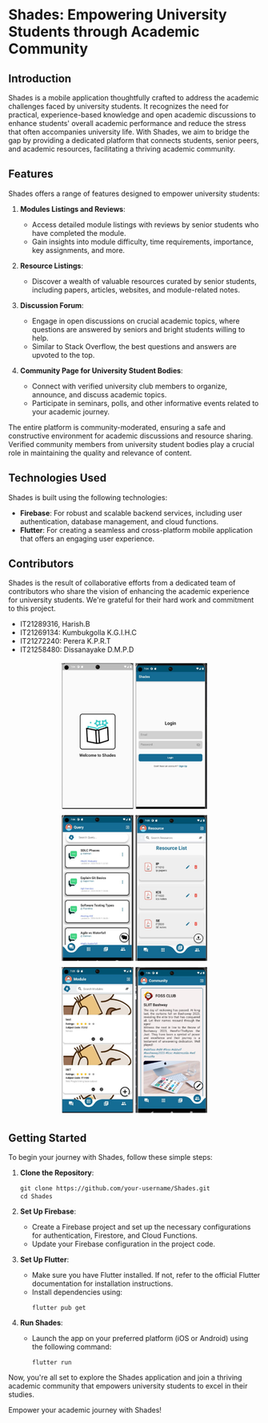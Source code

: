 # Shades: Empowering University Students through Academic Community

## Introduction

Shades is a mobile application thoughtfully crafted to address the academic challenges faced by university students. It recognizes the need for practical, experience-based knowledge and open academic discussions to enhance students' overall academic performance and reduce the stress that often accompanies university life. With Shades, we aim to bridge the gap by providing a dedicated platform that connects students, senior peers, and academic resources, facilitating a thriving academic community.

## Features

Shades offers a range of features designed to empower university students:

1. **Modules Listings and Reviews**:
   - Access detailed module listings with reviews by senior students who have completed the module.
   - Gain insights into module difficulty, time requirements, importance, key assignments, and more.

2. **Resource Listings**:
   - Discover a wealth of valuable resources curated by senior students, including papers, articles, websites, and module-related notes.

3. **Discussion Forum**:
   - Engage in open discussions on crucial academic topics, where questions are answered by seniors and bright students willing to help.
   - Similar to Stack Overflow, the best questions and answers are upvoted to the top.

4. **Community Page for University Student Bodies**:
   - Connect with verified university club members to organize, announce, and discuss academic topics.
   - Participate in seminars, polls, and other informative events related to your academic journey.

The entire platform is community-moderated, ensuring a safe and constructive environment for academic discussions and resource sharing. Verified community members from university student bodies play a crucial role in maintaining the quality and relevance of content.

## Technologies Used
Shades is built using the following technologies:
- **Firebase**: For robust and scalable backend services, including user authentication, database management, and cloud functions.
- **Flutter**: For creating a seamless and cross-platform mobile application that offers an engaging user experience.

## Contributors

Shades is the result of collaborative efforts from a dedicated team of contributors who share the vision of enhancing the academic experience for university students. We're grateful for their hard work and commitment to this project.
* IT21289316, Harish.B </br>
* IT21269134: Kumbukgolla K.G.I.H.C </br>
* IT21272240: Perera K.P.R.T </br>
* IT21258480: Dissanayake D.M.P.D </br>


<p align ="center"> 
<img style="float: center"  alt="drawing" src="image1.jpg" height="300" >
<img style="float: center"  alt="drawing" src="image2.jpg" height="300" >
<img style="float: center"  alt="drawing" src="image3.jpg" height="300" >
</p>



## Getting Started

To begin your journey with Shades, follow these simple steps:

1. **Clone the Repository**:
   ```
   git clone https://github.com/your-username/Shades.git
   cd Shades
   ```

2. **Set Up Firebase**:
   - Create a Firebase project and set up the necessary configurations for authentication, Firestore, and Cloud Functions.
   - Update your Firebase configuration in the project code.

3. **Set Up Flutter**:
   - Make sure you have Flutter installed. If not, refer to the official Flutter documentation for installation instructions.
   - Install dependencies using:
     ```
     flutter pub get
     ```

4. **Run Shades**:
   - Launch the app on your preferred platform (iOS or Android) using the following command:
     ```
     flutter run
     ```

Now, you're all set to explore the Shades application and join a thriving academic community that empowers university students to excel in their studies.

Empower your academic journey with Shades!
